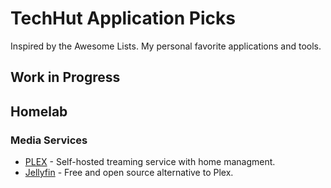 # TechHut Application Picks
Inspired by the Awesome Lists. My personal favorite applications and tools.

## Work in Progress

## Homelab
### Media Services
* [PLEX](https://github.com/plexinc/pms-docker) - Self-hosted treaming service with home managment.
* [Jellyfin](https://github.com/jellyfin/jellyfin) - Free and open source alternative to Plex.


